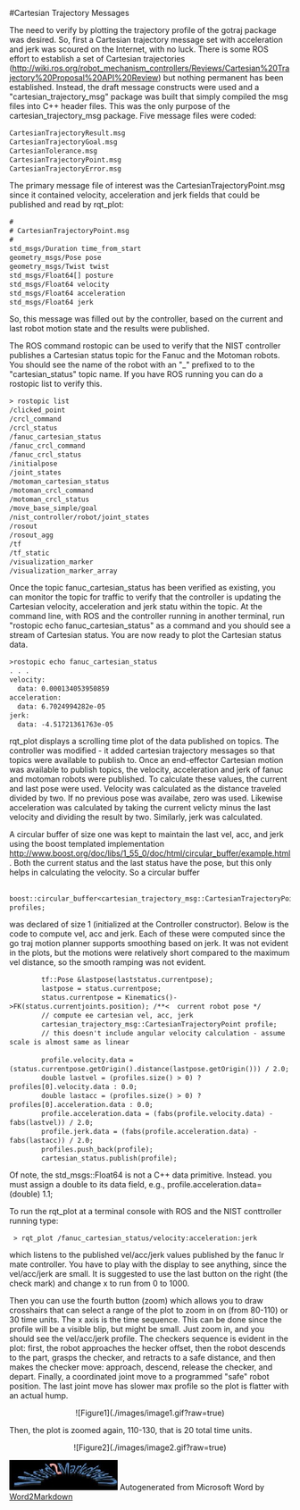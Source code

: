 
#Cartesian Trajectory Messages

The need to verify by plotting the trajectory profile of the gotraj package was desired. So, first a Cartesian trajectory message set with acceleration and jerk was scoured on the Internet, with no luck. There is some ROS effort to establish a set of Cartesian trajectories (http://wiki.ros.org/robot_mechanism_controllers/Reviews/Cartesian%20Trajectory%20Proposal%20API%20Review) but nothing permanent has been established. Instead, the draft message constructs were used and a "cartesian_trajectory_msg" package was built that simply compiled the msg files into C++ header files. This was the only purpose of the cartesian_trajectory_msg package.  Five message files were coded:

	CartesianTrajectoryResult.msg
	CartesianTrajectoryGoal.msg
	CartesianTolerance.msg
	CartesianTrajectoryPoint.msg
	CartesianTrajectoryError.msg

The primary message file of interest was the CartesianTrajectoryPoint.msg since it contained velocity, acceleration and jerk fields that could be published and read by rqt_plot:

	#
	# CartesianTrajectoryPoint.msg
	#
	std_msgs/Duration time_from_start
	geometry_msgs/Pose pose
	geometry_msgs/Twist twist
	std_msgs/Float64[] posture
	std_msgs/Float64 velocity
	std_msgs/Float64 acceleration
	std_msgs/Float64 jerk

So, this message was filled out by the controller, based on the current and last robot motion state and the results were published.

The ROS command rostopic can be used to verify that the NIST controller publishes a Cartesian status topic for the Fanuc and the Motoman robots. You should see the name of the robot with an "_" prefixed to to the "cartesian_status" topic name.  If you have ROS running you can do a rostopic list to verify this.

	> rostopic list
	/clicked_point
	/crcl_command
	/crcl_status
	/fanuc_cartesian_status
	/fanuc_crcl_command
	/fanuc_crcl_status
	/initialpose
	/joint_states
	/motoman_cartesian_status
	/motoman_crcl_command
	/motoman_crcl_status
	/move_base_simple/goal
	/nist_controller/robot/joint_states
	/rosout
	/rosout_agg
	/tf
	/tf_static
	/visualization_marker
	/visualization_marker_array



Once the topic fanuc_cartesian_status has been verified as existing, you can monitor the topic for traffic to verify that the controller is updating the Cartesian velocity, acceleration and jerk statu within the topic. At the command line, with ROS and the controller running in another terminal, run "rostopic echo fanuc_cartesian_status" as a command and you should see a stream of Cartesian status. You are now ready to plot the Cartesian status data.

	>rostopic echo fanuc_cartesian_status
	. . . 
	velocity: 
	  data: 0.000134053950859
	acceleration: 
	  data: 6.7024994282e-05
	jerk: 
	  data: -4.51721361763e-05

  

rqt_plot displays a scrolling time plot of the data published on topics.  The controller was modified - it added cartesian trajectory messages so that topics were available to publish to.  Once an end-effector Cartesian motion was available to publish topics, the velocity, acceleration and jerk of fanuc and motoman robots were published. To calculate these values, the current and last pose were used.  Velocity was calculated as the distance traveled divided by two. If no previous pose was availabe, zero was used. Likewise acceleration was calculated by taking the current velicty minus the last velocity  and dividing the result by two. Similarly, jerk was calculated.

A circular buffer of size one was kept to maintain the last vel, acc, and jerk using the boost templated implementation http://www.boost.org/doc/libs/1_55_0/doc/html/circular_buffer/example.html. Both the current status and the last status have the pose, but this only helps in calculating the velocity. So a circular buffer



	        boost::circular_buffer<cartesian_trajectory_msg::CartesianTrajectoryPoint> profiles;



was declared of size 1 (initialized at the Controller constructor). Below is the code to compute vel, acc and jerk. Each of these were computed since the go traj motion planner supports smoothing based on jerk. It was not evident in the plots, but the motions were relatively short compared to the maximum vel distance, so the smooth ramping was not evident.

	        tf::Pose &lastpose(laststatus.currentpose); 
	        lastpose = status.currentpose;
	        status.currentpose = Kinematics()->FK(status.currentjoints.position); /**<  current robot pose */
	        // compute ee cartesian vel, acc, jerk
	        cartesian_trajectory_msg::CartesianTrajectoryPoint profile;
	        // this doesn't include angular velocity calculation - assume scale is almost same as linear
	
	        profile.velocity.data = (status.currentpose.getOrigin().distance(lastpose.getOrigin())) / 2.0;
	        double lastvel = (profiles.size() > 0) ? profiles[0].velocity.data : 0.0;
	        double lastacc = (profiles.size() > 0) ? profiles[0].acceleration.data : 0.0;
	        profile.acceleration.data = (fabs(profile.velocity.data) - fabs(lastvel)) / 2.0;
	        profile.jerk.data = (fabs(profile.acceleration.data) - fabs(lastacc)) / 2.0;
	        profiles.push_back(profile);
	        cartesian_status.publish(profile);

 

Of note, the std_msgs::Float64 is not a C++ data primitive. Instead. you must assign a double to its  data field, e.g., profile.acceleration.data= (double) 1.1; 

To run the rqt_plot at a terminal console with ROS and the NIST conttroller running type:

	 > rqt_plot /fanuc_cartesian_status/velocity:acceleration:jerk

 

which listens to the published vel/acc/jerk values published by the fanuc lr mate controller. You have to play with the display to see anything, since the vel/acc/jerk are small. It is suggested to use the last button on the right (the check mark) and change x to run from 0 to 1000.  

Then you can use the fourth button (zoom) which allows you to draw crosshairs that can select a range of the plot to zoom in on (from 80-110) or 30 time units. The x axis is the time sequence. This can be done since the profile will be a visible blip, but might be small. Just zoom in, and you should see the vel/acc/jerk profile. The checkers sequence is evident in the plot: first, the robot approaches the hecker offset, then the robot descends to the part, grasps the checker, and retracts to a safe distance, and then makes the checker move: approach, descend, release the checker, and depart. Finally, a coordinated joint move to a programmed "safe" robot position. The last joint move has slower max profile so the plot is flatter with an actual hump.




<CENTER>
![Figure1](./images/image1.gif?raw=true)
</CENTER>



Then, the plot is zoomed again, 110-130, that is 20 total time units.


<CENTER>
![Figure2](./images/image2.gif?raw=true)
</CENTER>


![Word2Markdown](./images/word2markdown.jpg?raw=true)  Autogenerated from Microsoft Word by [Word2Markdown](https://github.com/johnmichaloski/SoftwareGadgets/tree/master/Word2Markdown)